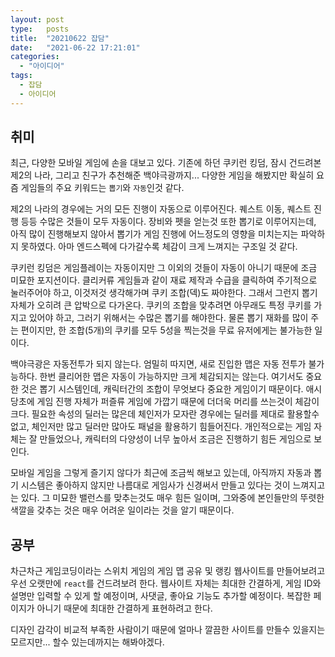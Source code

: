 ```yaml
---
layout: post
type:   posts
title:  "20210622 잡담"
date:   "2021-06-22 17:21:01"
categories:
  - "아이디어"
tags:
  - 잡담
  - 아이디어
---
```


## 취미
최근, 다양한 모바일 게임에 손을 대보고 있다. 기존에 하던 쿠키런 킹덤, 잠시 건드려본 제2의 나라, 그리고 친구가 추천해준 백야극광까지... 다양한 게임을 해봤지만 확실히 요즘 게임들의 주요 키워드는 <code>뽑기</code>와 <code>자동</code>인것 같다. 

제2의 나라의 경우에는 거의 모든 진행이 자동으로 이루어진다. 퀘스트 이동, 퀘스트 진행 등등 수많은 것들이 모두 자동이다. 장비와 펫을 얻는것 또한 뽑기로 이루어지는데, 아직 많이 진행해보지 않아서 뽑기가 게임 진행에 어느정도의 영향을 미치는지는 파악하지 못하였다. 아마 엔드스펙에 다가갈수록 체감이 크게 느껴지는 구조일 것 같다.

쿠키런 킹덤은 게임플레이는 자동이지만 그 이외의 것들이 자동이 아니기 때문에 조금 미묘한 포지션이다. 클리커류 게임들과 같이 재료 제작과 수급을 클릭하여 주기적으로 눌러주어야 하고, 이것저것 생각해가며 쿠키 조합(덱)도 짜야한다. 그래서 그런지 뽑기 자체가 오히려 큰 압박으로 다가온다. 쿠키의 조합을 맞추려면 아무래도 특정 쿠키를 가지고 있어야 하고, 그러기 위해서는 수많은 뽑기를 해야한다. 물론 뽑기 재화를 많이 주는 편이지만, 한 조합(5개)의 쿠키를 모두 5성을 찍는것을 무료 유저에게는 불가능한 일이다.

백야극광은 자동전투가 되지 않는다. 엄밀히 따지면, 새로 진입한 맵은 자동 전투가 불가능하다. 한번 클리어한 맵은 자동이 가능하지만 크게 체감되지는 않는다. 여기서도 중요한 것은 뽑기 시스템인데, 캐릭터간의 조합이 무엇보다 중요한 게임이기 때문이다. 애시당초에 게임 진행 자체가 퍼즐류 게임에 가깝기 때문에 더더욱 머리를 쓰는것이 체감이 크다. 필요한 속성의 딜러는 많은데 체인저가 모자란 경우에는 딜러를 제대로 활용할수 없고, 체인저만 많고 딜러만 많아도 패널을 활용하기 힘들어진다. 개인적으로는 게임 자체는 잘 만들었으나, 캐릭터의 다양성이 너무 높아서 조금은 진행하기 힘든 게임으로 보인다.

모바일 게임을 그렇게 즐기지 않다가 최근에 조금씩 해보고 있는데, 아직까지 자동과 뽑기 시스템은 좋아하지 않지만 나름대로 게임사가 신경써서 만들고 있다는 것이 느껴지고는 있다. 그 미묘한 밸런스를 맞추는것도 매우 힘든 일이며, 그와중에 본인들만의 뚜렷한 색깔을 갖추는 것은 매우 어려운 일이라는 것을 알기 때문이다.

## 공부
차근차근 게임코딩이라는 스위치 게임의 게임 맵 공유 및 랭킹 웹사이트를 만들어보려고 우선 오랫만에 <code>react</code>를 건드려보려 한다. 웹사이트 자체는 최대한 간결하게, 게임 ID와 설명만 입력할 수 있게 할 예정이며, 사댓글, 좋아요 기능도 추가할 예정이다. 복잡한 페이지가 아니기 때문에 최대한 간결하게 표현하려고 한다.

디자인 감각이 비교적 부족한 사람이기 때문에 얼마나 깔끔한 사이트를 만들수 있을지는 모르지만... 할수 있는데까지는 해봐야겠다.



